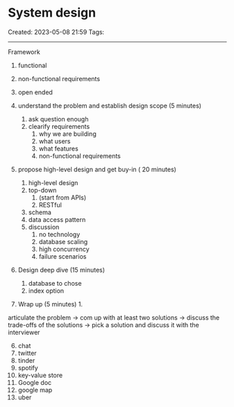 # System design
Created: 2023-05-08 21:59
Tags: 
____
Framework

1. functional
2. non-functional requirements

1. open ended

1. understand the problem and establish design scope (5 minutes)
	1. ask question enough
	2. clearify requirements
		1. why we are building
		2. what users
		3. what features
		4. non-functional requirements
2. propose high-level design and get buy-in ( 20 minutes)
	1. high-level design
	2. top-down 
		1. (start from APIs)
		2. RESTful
	3. schema
	4. data access pattern
	5. discussion
		1. no technology
		2. database scaling
		3. high concurrency
		4. failure scenarios
3. Design deep dive (15 minutes)
	1. database to chose
	2. index option
4. Wrap up (5 minutes)
	1.  


articulate the problem -> com up with at least two solutions -> discuss the trade-offs of the solutions -> pick a solution and discuss it with the interviewer

6. chat
7. twitter
8. tinder
9. spotify
10. key-value store
11. Google doc
12. google map
13. uber





